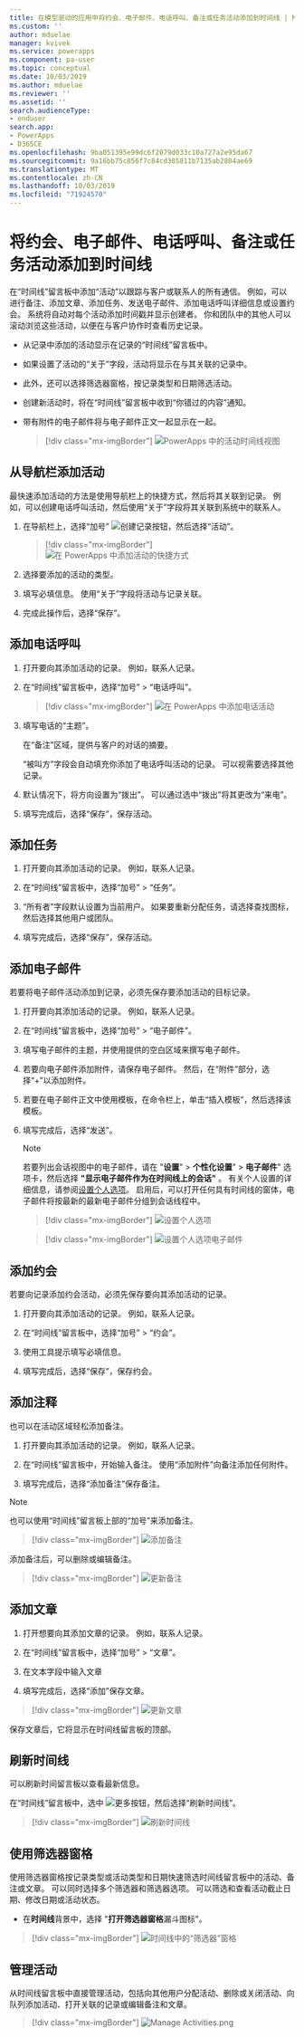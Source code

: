 ```yaml
---
title: 在模型驱动的应用中将约会、电子邮件、电话呼叫、备注或任务活动添加到时间线 | MicrosoftDocs
ms.custom: ''
author: mduelae
manager: kvivek
ms.service: powerapps
ms.component: pa-user
ms.topic: conceptual
ms.date: 10/03/2019
ms.author: mduelae
ms.reviewer: ''
ms.assetid: ''
search.audienceType:
- enduser
search.app:
- PowerApps
- D365CE
ms.openlocfilehash: 9ba051395e99dc6f2079d033c10a727a2e95da67
ms.sourcegitcommit: 9a16bb75c856f7c84cd385811b7135ab2804ae69
ms.translationtype: MT
ms.contentlocale: zh-CN
ms.lasthandoff: 10/03/2019
ms.locfileid: "71924570"
---
```

# <a name="add-an-appointment-email-phone-call-note-or-task-activity-to-the-timeline"></a>将约会、电子邮件、电话呼叫、备注或任务活动添加到时间线 


在“时间线”留言板中添加“活动”以跟踪与客户或联系人的所有通信。 例如，可以进行备注、添加文章、添加任务、发送电子邮件、添加电话呼叫详细信息或设置约会。 系统将自动对每个活动添加时间戳并显示创建者。 你和团队中的其他人可以滚动浏览这些活动，以便在与客户协作时查看历史记录。 

- 从记录中添加的活动显示在记录的“时间线”留言板中。 
- 如果设置了活动的“关于”字段，活动将显示在与其关联的记录中。 
- 此外，还可以选择筛选器窗格，按记录类型和日期筛选活动。 
- 创建新活动时，将在“时间线”留言板中收到“你错过的内容”通知。
- 带有附件的电子邮件将与电子邮件正文一起显示在一起。

  > [!div class="mx-imgBorder"]
  > ![PowerApps 中的活动时间线视图](media/TimelineViewOfActivity.png "PowerApps 中的活动时间线视图")  
 
## <a name="add-an-activity-from-the-nav-bar"></a>从导航栏添加活动
 
最快速添加活动的方法是使用导航栏上的快捷方式，然后将其关联到记录。 例如，可以创建电话呼叫活动，然后使用“关于”字段将其关联到系统中的联系人。

1. 在导航栏上，选择“加号” ![创建记录按钮](media/create-record-button.png "创建记录按钮")，然后选择“活动”。 

   > [!div class="mx-imgBorder"]
   > ![在 PowerApps 中添加活动的快捷方式](media/QuickCreate.png "在 PowerApps 中添加活动的快捷方式")  
 
2. 选择要添加的活动的类型。

3. 填写必填信息。 使用“关于”字段将活动与记录关联。

4. 完成此操作后，选择“保存”。

 
## <a name="add-a-phone-call"></a>添加电话呼叫  
  
1. 打开要向其添加活动的记录。 例如，联系人记录。
  
2. 在“时间线”留言板中，选择“加号” > “电话呼叫”。 


   > [!div class="mx-imgBorder"]
   > ![在 PowerApps 中添加电话活动](media/addphonecall.png "在 PowerApps 中添加电话活动")
  
3. 填写电话的“主题”。

     在“备注”区域，提供与客户的对话的摘要。 
  
     “被叫方”字段会自动填充你添加了电话呼叫活动的记录。 可以视需要选择其他记录。  
  
4. 默认情况下，将方向设置为“拨出”。 可以通过选中“拨出”将其更改为“来电”。 
  
5. 填写完成后，选择“保存”，保存活动。  
  
## <a name="add-a-task"></a>添加任务  
  
1. 打开要向其添加活动的记录。 例如，联系人记录。
  
2. 在“时间线”留言板中，选择“加号” > “任务”。
  
3. “所有者”字段默认设置为当前用户。 如果要重新分配任务，请选择查找图标，然后选择其他用户或团队。  
  
4. 填写完成后，选择“保存”，保存活动。 
  
## <a name="add-an-email"></a>添加电子邮件  

若要将电子邮件活动添加到记录，必须先保存要添加活动的目标记录。  
  
1. 打开要向其添加活动的记录。 例如，联系人记录。
  
2. 在“时间线”留言板中，选择“加号” > “电子邮件”。 

3. 填写电子邮件的主题，并使用提供的空白区域来撰写电子邮件。
  
4. 若要向电子邮件添加附件，请保存电子邮件。 然后，在“附件”部分，选择“+”以添加附件。  
  
5. 若要在电子邮件正文中使用模板，在命令栏上，单击“插入模板”，然后选择该模板。   
  
6. 填写完成后，选择“发送”。 


    > [!NOTE]
    > 若要列出会话视图中的电子邮件，请在 "**设置**"  > **个性化设置**" > **电子邮件**" 选项卡，然后选择 **"显示电子邮件作为在时间线上的会话"** 。 有关个人设置的详细信息，请参阅[设置个人选项](https://docs.microsoft.com/en-us/powerapps/user/set-personal-options#email-tab-options)。 启用后，可以打开任何具有时间线的窗体，电子邮件将按最新的最新电子邮件分组到会话线程中。

   > [!div class="mx-imgBorder"]
   > ![设置个人选项](media/emailsettings1.png "设置个人选项")
   
    > [!div class="mx-imgBorder"]
    > ![设置个人选项电子邮件](media/emailsettings2.png "设置电子邮件的个人选项")

  
## <a name="add-an-appointment"></a>添加约会  

若要向记录添加约会活动，必须先保存要向其添加活动的记录。  
  
1. 打开要向其添加活动的记录。 例如，联系人记录。
  
2. 在“时间线”留言板中，选择“加号” > “约会”。  
  
3. 使用工具提示填写必填信息。
  
4. 填写完成后，选择“保存”，保存约会。

## <a name="add-notes"></a>添加注释

也可以在活动区域轻松添加备注。
  
1. 打开要向其添加活动的记录。 例如，联系人记录。
  
2. 在“时间线”留言板中，开始输入备注。 使用“添加附件”向备注添加任何附件。

3. 填写完成后，选择“添加备注”保存备注。


> [!NOTE]
> 也可以使用“时间线”留言板上部的“加号”来添加备注。

   > [!div class="mx-imgBorder"]
   > ![添加备注](media/addnote.png "添加备注")

添加备注后，可以删除或编辑备注。


> [!div class="mx-imgBorder"]
> ![更新备注](media/addnote2.png "更新备注")

## <a name="add-a-post"></a>添加文章 

1. 打开想要向其添加文章的记录。 例如，联系人记录。

2. 在“时间线”留言板中，选择“加号” > “文章”。 

3. 在文本字段中输入文章 

4. 填写完成后，选择“添加”保存文章。

> [!div class="mx-imgBorder"]
> ![更新文章](media/post.png "添加文章")
  
  保存文章后，它将显示在时间线留言板的顶部。
  
## <a name="refresh-the-timeline"></a>刷新时间线 

可以刷新时间留言板以查看最新信息。

在“时间线”留言板中，选中 ![更多按钮](media/MoreButton.png "更多按钮")，然后选择“刷新时间线”。

> [!div class="mx-imgBorder"]
> ![刷新时间线](media/refresh.png "刷新时间线")


## <a name="use-the-filter-pane"></a>使用筛选器窗格

使用筛选器窗格按记录类型或活动类型和日期快速筛选时间线留言板中的活动、备注或文章。 可以同时选择多个筛选器和筛选器选项。 可以筛选和查看活动截止日期、修改日期或活动状态。

- 在**时间线**背景中，选择 "**打开筛选器窗格**漏斗图标"。

> [!div class="mx-imgBorder"]
> ![时间线中的“筛选器”窗格](media/filterpane.png "时间线中的“筛选器”窗格")


## <a name="manage-activities"></a>管理活动
从时间线留言板中直接管理活动，包括向其他用户分配活动、删除或关闭活动、向队列添加活动、打开关联的记录或编辑备注和文章。


> [!div class="mx-imgBorder"]
> ![Manage Activities.png](media/ManageActivities.png "ManageActivities.png")



